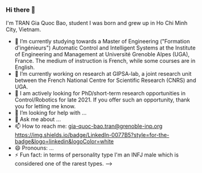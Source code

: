 ### Hi there 👋
I'm TRAN Gia Quoc Bao,  student  I was born and grew up in Ho Chi Minh City, Vietnam.

- 🌱 I’m currently studying towards a Master of Engineering ("Formation d'ingénieurs") Automatic Control and Intelligent Systems at the Institute of Engineering and Management at Université Grenoble Alpes (UGA), France. The medium of instruction is French, while some courses are in English.
- 🔭 I’m currently working on research at GIPSA-lab, a joint research unit between the French National Centre for Scientific Research (CNRS) and UGA.
- 👯 I am actively looking for PhD/short-term research opportunities in Control/Robotics for late 2021. If you offer such an opportunity, thank you for letting me know.
- 🤔 I’m looking for help with ...
- 💬 Ask me about ...
- 📫 How to reach me: gia-quoc-bao.tran@grenoble-inp.org 	https://img.shields.io/badge/LinkedIn-0077B5?style=for-the-badge&logo=linkedin&logoColor=white
- 😄 Pronouns: ...
- ⚡ Fun fact: in terms of personality type I'm an INFJ male which is considered one of the rarest types.
-->
